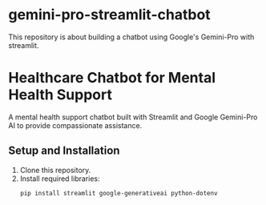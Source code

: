 # gemini-pro-streamlit-chatbot
This repository is about building a chatbot using Google's Gemini-Pro with streamlit.

# Healthcare Chatbot for Mental Health Support

A mental health support chatbot built with Streamlit and Google Gemini-Pro AI to provide compassionate assistance.

## Setup and Installation

1. Clone this repository.
2. Install required libraries:
   ```bash
   pip install streamlit google-generativeai python-dotenv
